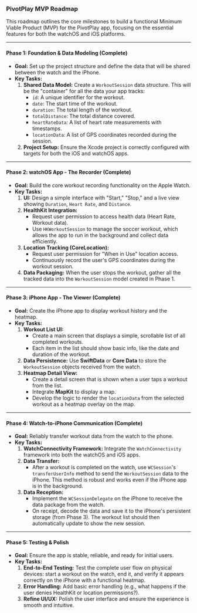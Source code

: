 ### **PivotPlay MVP Roadmap**

This roadmap outlines the core milestones to build a functional Minimum Viable Product (MVP) for the PivotPlay app, focusing on the essential features for both the watchOS and iOS platforms.

---

#### **Phase 1: Foundation & Data Modeling (Complete)**

*   **Goal:** Set up the project structure and define the data that will be shared between the watch and the iPhone.
*   **Key Tasks:**
    1.  **Shared Data Model:** Create a `WorkoutSession` data structure. This will be the "container" for all the data your app tracks:
        *   `id`: A unique identifier for the workout.
        *   `date`: The start time of the workout.
        *   `duration`: The total length of the workout.
        *   `totalDistance`: The total distance covered.
        *   `heartRateData`: A list of heart rate measurements with timestamps.
        *   `locationData`: A list of GPS coordinates recorded during the session.
    2.  **Project Setup:** Ensure the Xcode project is correctly configured with targets for both the iOS and watchOS apps.

---

#### **Phase 2: watchOS App - The Recorder (Complete)**

*   **Goal:** Build the core workout recording functionality on the Apple Watch.
*   **Key Tasks:**
    1.  **UI:** Design a simple interface with "Start," "Stop," and a live view showing `Duration`, `Heart Rate`, and `Distance`.
    2.  **HealthKit Integration:**
        *   Request user permission to access health data (Heart Rate, Workout data).
        *   Use `HKWorkoutSession` to manage the soccer workout, which allows the app to run in the background and collect data efficiently.
    3.  **Location Tracking (CoreLocation):**
        *   Request user permission for "When in Use" location access.
        *   Continuously record the user's GPS coordinates during the workout session.
    4.  **Data Packaging:** When the user stops the workout, gather all the tracked data into the `WorkoutSession` model created in Phase 1.

---

#### **Phase 3: iPhone App - The Viewer (Complete)**

*   **Goal:** Create the iPhone app to display workout history and the heatmap.
*   **Key Tasks:**
    1.  **Workout List UI:**
        *   Create a main screen that displays a simple, scrollable list of all completed workouts.
        *   Each item in the list should show basic info, like the date and duration of the workout.
    2.  **Data Persistence:** Use **SwiftData** or **Core Data** to store the `WorkoutSession` objects received from the watch.
    3.  **Heatmap Detail View:**
        *   Create a detail screen that is shown when a user taps a workout from the list.
        *   Integrate **MapKit** to display a map.
        *   Develop the logic to render the `locationData` from the selected workout as a heatmap overlay on the map.

---

#### **Phase 4: Watch-to-iPhone Communication (Complete)**

*   **Goal:** Reliably transfer workout data from the watch to the phone.
*   **Key Tasks:**
    1.  **WatchConnectivity Framework:** Integrate the `WatchConnectivity` framework into both the watchOS and iOS apps.
    2.  **Data Transfer:**
        *   After a workout is completed on the watch, use `WCSession`'s `transferUserInfo` method to send the `WorkoutSession` data to the iPhone. This method is robust and works even if the iPhone app is in the background.
    3.  **Data Reception:**
        *   Implement the `WCSessionDelegate` on the iPhone to receive the data package from the watch.
        *   On receipt, decode the data and save it to the iPhone's persistent storage (from Phase 3). The workout list should then automatically update to show the new session.

---

#### **Phase 5: Testing & Polish**

*   **Goal:** Ensure the app is stable, reliable, and ready for initial users.
*   **Key Tasks:**
    1.  **End-to-End Testing:** Test the complete user flow on physical devices: start a workout on the watch, end it, and verify it appears correctly on the iPhone with a functional heatmap.
    2.  **Error Handling:** Add basic error handling (e.g., what happens if the user denies HealthKit or location permissions?).
    3.  **Refine UI/UX:** Polish the user interface and ensure the experience is smooth and intuitive.
